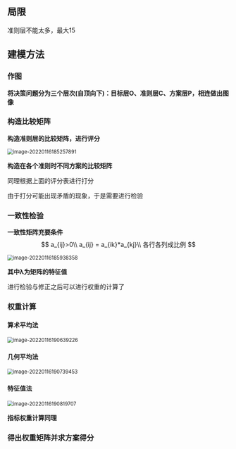 ## 局限

准则层不能太多，最大15



## 建模方法



### 作图

**将决策问题分为三个层次(自顶向下)：目标层O、准则层C、方案层P，相连做出图像**



### 构造比较矩阵

**构造准则层的比较矩阵，进行评分**

<img src="https://github.com/Chikie920/Mark/tree/main/Sources/images_mathimage-20220116185257891.png" alt="image-20220116185257891" style="zoom:80%;" />

**构造在各个准则时不同方案的比较矩阵**

同理根据上面的评分表进行打分



由于打分可能出现矛盾的现象，于是需要进行检验



### 一致性检验

**一致性矩阵充要条件**
$$
a_{ij}>0\\
a_{ij} = a_{ik}*a_{kj}\\
各行各列成比例
$$


<img src="https://github.com/Chikie920/Mark/tree/main/Sources/images_mathimage-20220116185938358.png" alt="image-20220116185938358" style="zoom:80%;" />

**其中λ为矩阵的特征值**



进行检验与修正之后可以进行权重的计算了



### 权重计算



#### 算术平均法



<img src="https://github.com/Chikie920/Mark/tree/main/Sources/images_mathimage-20220116190639226.png" alt="image-20220116190639226" style="zoom:80%;" />



#### 几何平均法

<img src="https://github.com/Chikie920/Mark/tree/main/Sources/images_mathimage-20220116190739453.png" alt="image-20220116190739453" style="zoom:80%;" />



#### 特征值法

<img src="https://github.com/Chikie920/Mark/tree/main/Sources/images_mathimage-20220116190819707.png" alt="image-20220116190819707" style="zoom:80%;" />



**指标权重计算同理**



### 得出权重矩阵并求方案得分

